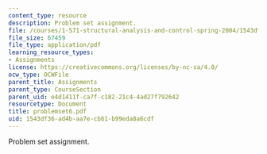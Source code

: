 ```yaml
---
content_type: resource
description: Problem set assignment.
file: /courses/1-571-structural-analysis-and-control-spring-2004/1543df36ad4baa7ecb61b99eda8a6cdf_problemset6.pdf
file_size: 67459
file_type: application/pdf
learning_resource_types:
- Assignments
license: https://creativecommons.org/licenses/by-nc-sa/4.0/
ocw_type: OCWFile
parent_title: Assignments
parent_type: CourseSection
parent_uid: e4d1411f-ca7f-c182-21c4-4ad27f792642
resourcetype: Document
title: problemset6.pdf
uid: 1543df36-ad4b-aa7e-cb61-b99eda8a6cdf
---
```

Problem set assignment.